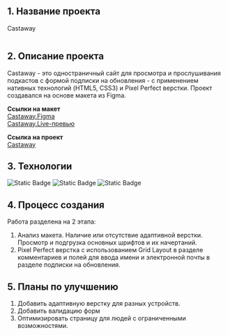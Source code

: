 <h2>1. Название проекта</h2>
<p>Castaway</p>
<img srs='img/castaway.png'>
<h2>2. Описание проекта</h2>
<p>Castaway - это одностраничный сайт для просмотра и прослушивания подкастов с формой подписки на обновления - с применением нативных технологий (HTML5, CSS3) и Pixel Perfect верстки. Проект создавался на основе макета из Figma.</p>
<p>
  <strong>Ссылки на макет</strong>
  <br>
  <a href='https://www.figma.com/design/Fn88HQzfmrE7xCHG0yPsEW/Castaway?node-id=0-1&p=f&t=FvSbUxlZ36JQbCn4-0'>Castaway.Figma</a>
  <br>
  <a href='https://live.verstaem.online/castaway/'>Castaway.Live-превью</a>
</p>
<p>
  <strong>Ссылка на проект</strong>
  <br>
  <a href='https://renadellaa.github.io/castaway.github.io/'>Castaway</a>
</p>
<h2>3. Технологии</h2>
<div style="
  display: inline;
">
  <img alt="Static Badge" src="https://img.shields.io/badge/HTML-orange">
  <img alt="Static Badge" src="https://img.shields.io/badge/CSS-%235757FF">
  <img alt="Static Badge" src="https://img.shields.io/badge/Figma-%23EC3F3F">
</div>
<h2>4. Процесс создания</h2>
<p>Работа разделена на 2 этапа:</p>
<ol>
  <li>Анализ макета. Наличие или отсутствие адаптивной верстки. Просмотр и подгрузка основных шрифтов и их начертаний.</li>
  <li>Pixel Perfect верстка с использованием Grid Layout в разделе комментариев и полей для ввода имени и электронной почты в разделе подписки на обновления.</li>
</ol>
<h2>5. Планы по улучшению</h2>
<ol>
  <li>Добавить адаптивную верстку для разных устройств.</li>
  <li>Добавить валидацию форм</li>
  <li>Оптимизировать страницу для людей с ограниченными возможностями.</li>
</ol>
